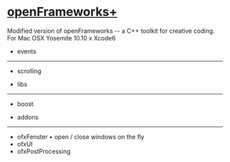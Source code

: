 [openFrameworks+](http://openframeworks.cc/)
================
Modified version of openFrameworks -- a C++ toolkit for creative coding. For Mac OSX Yosemite 10.10 x Xcode6

+ events
--------
* scrolling 


+ libs
--------
* boost


+ addons
--------
* ofxFenster
• open / close windows on the fly
* ofxUI
* ofxPostProcessing
